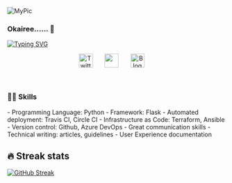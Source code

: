 <img src=https://user-images.githubusercontent.com/49791498/132563321-cab70e5c-3d3d-47ec-ae2c-9272877e851e.jpeg alt="MyPic">

### Okairee...... 👋

[![Typing SVG](https://readme-typing-svg.herokuapp.com?color=%23267D21D8&center=true&lines=Technical+Program+Manager;DevOps+Engineer;Technical+Writer;Tutor)](https://git.io/typing-svg)

<!-- Social icons section -->
<p align="center">
 <a href="https://twitter.com/mba_oma"><img width="32px" alt="Twitter" title="Twitter" src="https://i.imgur.com/OXZM1L6.png"/></a>
  &#8287;&#8287;&#8287;&#8287;&#8287;
  <a href="https://linkedin.com/in/mbaoma-chioma-mary" alt="LinkedIn"><img width="32px" src="https://i.imgur.com/OViZO8J.png"/></a>
  &#8287;&#8287;&#8287;&#8287;&#8287;
  <a href="https://hashnode.com/omarrrz-lounge.com"><img width="32px" alt="Blog" title="Blog on Hashnode" src="https://i.imgur.com/mVm29vK.png"></a>
  &#8287;&#8287;&#8287;&#8287;&#8287;
  </a>
</p>

<br/>

### 👨‍💻 Skills

<p>
    - Programming Language: Python
    - Framework: Flask
    - Automated deployment: Travis CI, Circle CI
    - Infrastructure as Code: Terraform, Ansible
    - Version control: Github, Azure DevOps
    - Great communication skills
    - Technical writing: articles, guidelines
    - User Experience documentation


## 🔥 Streak stats
[![GitHub Streak](http://github-readme-streak-stats.herokuapp.com?user=Mbaoma&theme=cobalt)](https://git.io/streak-stats)
<!--
**Mbaoma/Mbaoma** is a ✨ _special_ ✨ repository because its `README.md` (this file) appears on your GitHub profile.

Here are some ideas to get you started:

- 🔭 I’m currently working on ...
- 🌱 I’m currently learning ...
- 👯 I’m looking to collaborate on ...
- 🤔 I’m looking for help with ...
- 💬 Ask me about ...
- 📫 How to reach me: ...
- 😄 Pronouns: ...
- ⚡ Fun fact: ...
-->
